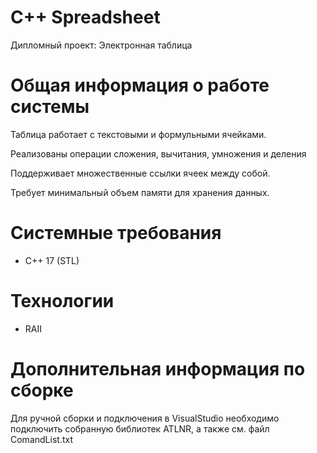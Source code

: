 # С++ Spreadsheet
Дипломный проект: Электронная таблица

# Общая информация о работе системы
Таблица работает с текстовыми и формульными ячейками.

Реализованы операции сложения, вычитания, умножения и деления

Поддерживает множественные ссылки ячеек между собой. 

Требует минимальный объем памяти для хранения данных.       

# Системные требования
- C++ 17 (STL)

# Технологии
- RAII

# Дополнительная информация по сборке
Для ручной сборки и подключения в VisualStudio необходимо подключить собранную библиотек ATLNR, а также см. файл ComandList.txt
